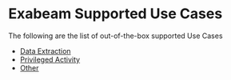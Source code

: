 Exabeam Supported Use Cases
===========================

The following are the list of out-of-the-box supported Use Cases

* [Data Extraction](UseCases/usecase_data_extraction.md)
* [Privileged Activity](UseCases/usecase_privileged_activity.md)
* [Other](UseCases/usecase_other.md)
